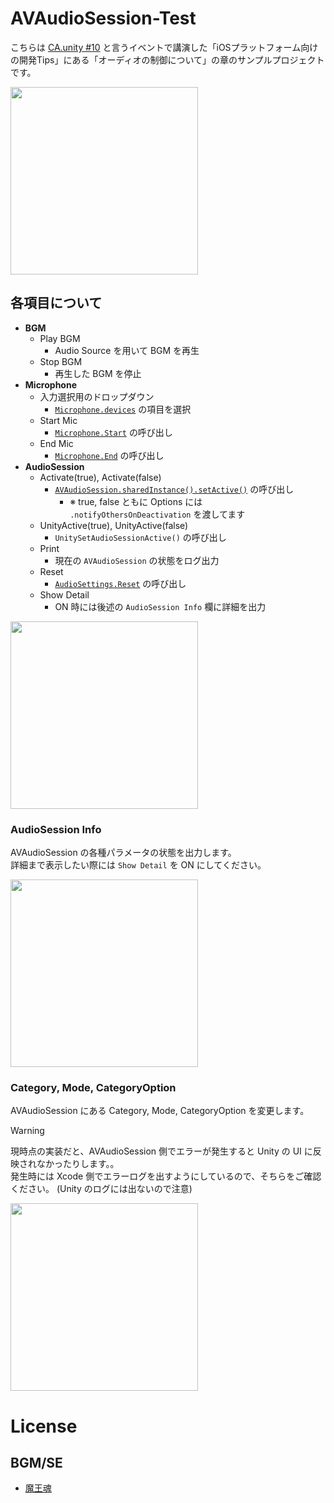 # AVAudioSession-Test

こちらは [CA.unity #10](https://cyberagent.connpass.com/event/366674/) と言うイベントで講演した「iOSプラットフォーム向けの開発Tips」にある「オーディオの制御について」の章のサンプルプロジェクトです。

<img width="300" src="https://github.com/user-attachments/assets/9651dcc8-63f5-4fc5-83a2-605d6d0c3807" />


## 各項目について

- **BGM**
  - Play BGM
    - Audio Source を用いて BGM を再生
  - Stop BGM
    - 再生した BGM を停止
- **Microphone**
  - 入力選択用のドロップダウン
    - [`Microphone.devices`](https://docs.unity3d.com/ScriptReference/Microphone-devices.html) の項目を選択
  - Start Mic
    - [`Microphone.Start`](https://docs.unity3d.com/ScriptReference/Microphone.Start.html) の呼び出し
  - End Mic
    - [`Microphone.End`](https://docs.unity3d.com/ScriptReference/Microphone.End.html) の呼び出し
- **AudioSession**
  - Activate(true), Activate(false)
    - [`AVAudioSession.sharedInstance().setActive()`](https://developer.apple.com/documentation/avfaudio/avaudiosession/setactive(_:options:)) の呼び出し
      - ※ true, false ともに Options には `.notifyOthersOnDeactivation` を渡してます 
  - UnityActive(true), UnityActive(false)
    - `UnitySetAudioSessionActive()` の呼び出し
  - Print
    - 現在の `AVAudioSession` の状態をログ出力
  - Reset
    - [`AudioSettings.Reset`](https://docs.unity3d.com/ScriptReference/AudioSettings.Reset.html) の呼び出し 
  - Show Detail
    - ON 時には後述の `AudioSession Info` 欄に詳細を出力

<img width="300" src="https://github.com/user-attachments/assets/40e4600c-05d9-429b-9b8c-d3a8042cd645" />

### AudioSession Info

AVAudioSession の各種パラメータの状態を出力します。  
詳細まで表示したい際には `Show Detail` を ON にしてください。

<img width="300" src="https://github.com/user-attachments/assets/7ba10233-352c-4d0d-ab87-d860da9d416e" />

### Category, Mode, CategoryOption

AVAudioSession にある Category, Mode, CategoryOption を変更します。

> [!warning]
> 現時点の実装だと、AVAudioSession 側でエラーが発生すると Unity の UI に反映されなかったりします。。  
> 発生時には Xcode 側でエラーログを出すようにしているので、そちらをご確認ください。
> (Unity のログには出ないので注意)  

<img width="300" src="https://github.com/user-attachments/assets/d58f321a-c5c5-4e41-9333-93ae3817d1ce" />


# License

## BGM/SE

- [魔王魂](https://maoudamashii.jokersounds.com/)
